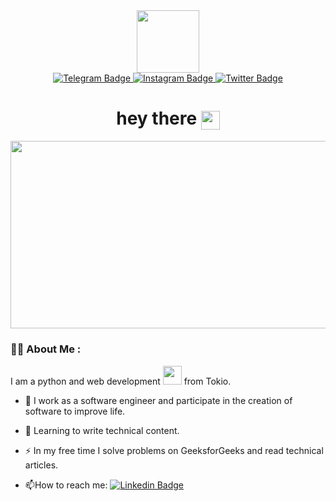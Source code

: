 <div id="header" align="center">
  <img src="https://media.giphy.com/media/M9gbBd9nbDrOTu1Mqx/giphy.gif" width="100"/>
</div>

<div id="badges" align="center">
  <a href="https://t.me/PSQ_official">
    <img src="https://img.shields.io/badge/Telegram-blue?style=for-the-badge&logo=telegram&logoColor=white" alt="Telegram Badge"/>
  </a>
  <a href="https://www.instagram.com/btxkis">
    <img src="https://img.shields.io/badge/Instagram-red?style=for-the-badge&logo=instagram&logoColor=white" alt="Instagram Badge"/>
  </a>
  <a href="your-twitter-URL">
    <img src="https://img.shields.io/badge/Twitter-blue?style=for-the-badge&logo=twitter&logoColor=white" alt="Twitter Badge"/>
  </a>
</div>

<div align="center">
    <img src="https://komarev.com/ghpvc/?username=midixx&style=flat-square&color=blue" alt=""/>
</div>

<div align="center">
    <h1>
    hey there
    <img src="https://media.giphy.com/media/hvRJCLFzcasrR4ia7z/giphy.gif" width="30px" align="center"/>
    </h1>
</div>

<div align="center">
  <img src="https://media.giphy.com/media/7uDtQm2jKdS0VGLg46/giphy.gif" width="600" height="300"/>
</div>

### :woman_technologist: About Me :
I am a python and web development <img src="https://media.giphy.com/media/l3nW3jtbBROj5XIC4/giphy.gif" width="30"> from Tokio.
- :telescope: I work as a software engineer and participate in the creation of software to improve life.

- :seedling: Learning to write technical content.

- :zap: In my free time I solve problems on GeeksforGeeks and read technical articles.

- :mailbox:How to reach me: [![Linkedin Badge](https://img.shields.io/badge/Telegram-blue?style=for-the-badge&logo=telegram&logoColor=white)](https://t.me/PSQ_official)
